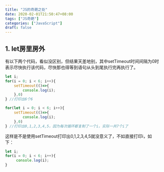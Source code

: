 ```yaml
---
title: "JS的奇葩之处"
date: 2020-02-01T21:50:47+08:00
tags: ["JS奇葩"]
categories: ["JavaScript"]
draft: false
---
```


## 1. let房里房外

有以下两个代码，看似没区别，但结果天差地别，其中setTimeout时间间隔为0时表示尽快执行该代码，尽快那也得等到语句从头到尾执行完再执行了。

```javascript
let i;
for(i = 0; i < 6; i++){
    setTimeout(()=>{
        console.log(i);
    },0)
} //打印出6个6
```

```javascript
for(let i = 0; i < 6; i++){
    setTimeout(()=>{
        console.log(i);
    },0)
} //打印出0,1,2,3,4,5，因为每次循环都复制了一个i，实际一共7个i了
```

这样是不是使用setTimeout打印出0,1,2,3,4,5就没意义了，不如直接打印i，如下：

```javascript
let i;
for(i = 0; i < 6; i++){
     console.log(i);
} 
```


